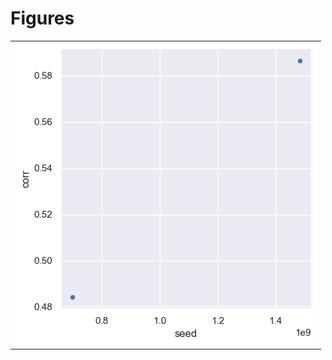 
# Figures

|                                              |
|:---------------------------------------------|
| ![](./base-neuron-response-corellation-.png) |
